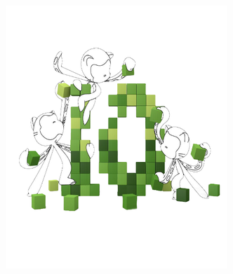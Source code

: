 <p align="center"><a href="https://github.com/BLACK-BUG-HKRS"><img src="./profile/Assets/tentocats.png" alt="Social banner for BLACK BUG HKRS" width="600px" height="600px"></a></p>